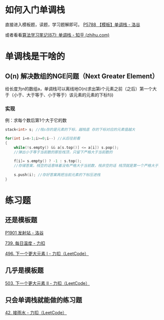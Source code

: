 # 如何入门单调栈
直接进入模板题，读题，学习题解即可。
[P5788 【模板】单调栈 - 洛谷](https://www.luogu.com.cn/problem/P5788)

或者看看[算法学习笔记(67): 单调栈 - 知乎 (zhihu.com)](https://zhuanlan.zhihu.com/p/346536592)

# 单调栈是干啥的

##   O(n) 解决数组的**NGE问题**（Next Greater Element）
给长度为n的数组a，单调栈可以离线地O(n)求出第i个元素之前（之后）第一个大于（小于、大于等于、小于等于）该元素的元素的下标f(i)

### 实现
例：求每个数后第1个大于它的数

```cpp
stack<int> s; //栈s存的是元素的下标，越栈底 存的下标对应的元素值越大

for(int i=n-1;i>=0;i--) //从后往前看
{
	while(!s.empty() && a[s.top()] <= a[i]) s.pop();
	//弹出小于等于当前数的那些栈顶，只留下严格大于当前数的
	
	f[i]= s.empty() ? -1 : s.top();
	//存储答案，栈空的话意味着没有严格大于当前数，栈非空的话 栈顶就是第一个严格大于当前数的下标
	
	s.push(i); //存好答案再把当前元素的下标压进栈
}
```

# 练习题
## 还是模板题
[P1901 发射站 - 洛谷](https://www.luogu.com.cn/problem/P1901)

[739. 每日温度 - 力扣](https://leetcode.cn/problems/daily-temperatures/description/)

[496. 下一个更大元素 I - 力扣（LeetCode）](https://leetcode.cn/problems/next-greater-element-i/description/)

## 几乎是模板题
[503. 下一个更大元素 II - 力扣（LeetCode）](https://leetcode.cn/problems/next-greater-element-ii/description/)

## 只会单调栈就能做的练习题
[42. 接雨水 - 力扣（LeetCode）](https://leetcode.cn/problems/trapping-rain-water/description/)

